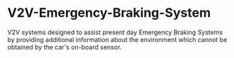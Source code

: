 # V2V-Emergency-Braking-System
V2V systems designed to assist present day Emergency Braking Systems by providing additional information about the environment which cannot be obtained by the car's on-board sensor.
